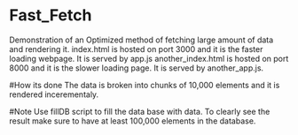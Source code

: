 # Fast_Fetch
Demonstration of an Optimized method of fetching large amount of data and rendering it.
index.html is hosted on port 3000 and it is the faster loading webpage. It is served by app.js
another_index.html is hosted on port 8000 and it is the slower loading page. It is served by another_app.js.

#How its done
The data is broken into chunks of 10,000 elements and it is rendered incerementaly.

#Note
Use fillDB script to fill the data base with data. To clearly see the result make sure to have at least 100,000 elements in the database.
